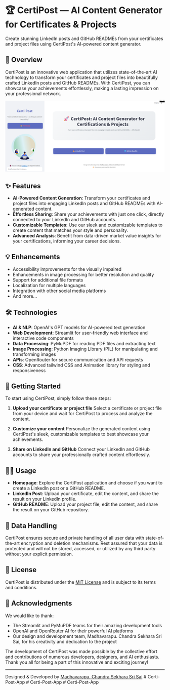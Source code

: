 # 🏆 CertiPost — AI Content Generator for Certificates & Projects

Create stunning LinkedIn posts and GitHub READMEs from your certificates and project files using CertiPost's AI-powered content generator.

## 📖 Overview

CertiPost is an innovative web application that utilizes state-of-the-art AI technology to transform your certificates and project files into beautifully crafted LinkedIn posts and GitHub READMEs. With CertiPost, you can showcase your achievements effortlessly, making a lasting impression on your professional network.

<p align="center">
 <img width="600" src="Certi Post photo.png" alt="CertiPost Showcase">
</p>

## ✨ Features

- **AI-Powered Content Generation**: Transform your certificates and project files into engaging LinkedIn posts and GitHub READMEs with AI-generated content.
- **Effortless Sharing**: Share your achievements with just one click, directly connected to your LinkedIn and GitHub accounts.
- **Customizable Templates**: Use our sleek and customizable templates to create content that matches your style and personality.
- **Advanced Analysis**: Benefit from data-driven market value insights for your certifications, informing your career decisions.

## 💡 Enhancements

- Accessibility improvements for the visually impaired
- Enhancements in image processing for better resolution and quality
- Support for additional file formats
- Localization for multiple languages
- Integration with other social media platforms
- And more...

## 🛠 Technologies

- **AI & NLP**: OpenAI's GPT models for AI-powered text generation
- **Web Development**: Streamlit for user-friendly web interface and interactive code components
- **Data Processing**: PyMuPDF for reading PDF files and extracting text
- **Image Processing**: Python Imaging Library (PIL) for manipulating and transforming images
- **APIs**: OpenRouter for secure communication and API requests
- **CSS**: Advanced tailwind CSS and Animation library for styling and responsiveness

## 🚀 Getting Started

To start using CertiPost, simply follow these steps:

1. **Upload your certificate or project file**
  Select a certificate or project file from your device and wait for CertiPost to process and analyze the content.

2. **Customize your content**
  Personalize the generated content using CertiPost's sleek, customizable templates to best showcase your achievements.

3. **Share on LinkedIn and GitHub**
  Connect your LinkedIn and GitHub accounts to share your professionally crafted content effortlessly.

## 🧑‍💻 Usage

- **Homepage**: Explore the CertiPost application and choose if you want to create a LinkedIn post or a GitHub README.
- **LinkedIn Post**: Upload your certificate, edit the content, and share the result on your LinkedIn profile.
- **GitHub README**: Upload your project file, edit the content, and share the result on your GitHub repository.

## 🔄 Data Handling

CertiPost ensures secure and private handling of all user data with state-of-the-art encryption and deletion mechanisms. Rest assured that your data is protected and will not be stored, accessed, or utilized by any third party without your explicit permission.

## 📄 License

CertiPost is distributed under the [MIT License](https://choosealicense.com/licenses/mit/) and is subject to its terms and conditions.

## 🙏 Acknowledgments

We would like to thank:

- The Streamlit and PyMuPDF teams for their amazing development tools
- OpenAI and OpenRouter AI for their powerful AI platforms
- Our design and development team, Madhavarapu. Chandra Sekhara Sri Sai, for his creativity and dedication to the project

The development of CertiPost was made possible by the collective effort and contributions of numerous developers, designers, and AI enthusiasts. Thank you all for being a part of this innovative and exciting journey!

---

Designed & Developed by [Madhavarapu. Chandra Sekhara Sri Sai](mailto:madhavarapuchandrasekhara@gmail.com)
#   C e r t i - P o s t - A p p 
 
 #   C e r t i - P o s t - A p p 
 
 #   C e r t i - P o s t - A p p 
 
 

